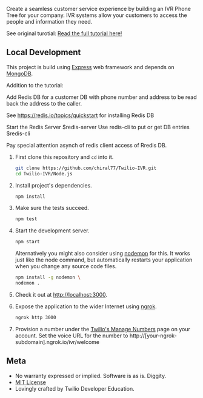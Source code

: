 ﻿
Create a seamless customer service experience by building an IVR Phone Tree for your company. IVR systems allow your customers to access the people and information they need.

See original turotial:
[Read the full tutorial here!](https://www.twilio.com/docs/tutorials/walkthrough/ivr-phone-tree/node/express)

## Local Development

This project is build using [Express](http://expressjs.com/) web framework and
depends on [MongoDB](https://www.mongodb.com).

Addition to the tutorial:

Add Redis DB for a customer DB with phone number and address to be read back the address to the caller.

See https://redis.io/topics/quickstart for installing Redis DB

Start the Redis Server $redis-server Use redis-cli to put or get DB entries $redis-cli

Pay special attention asynch of redis client access of Rredis DB. 

1. First clone this repository and `cd` into it.

   ```bash
   git clone https://github.com/chiral77/Twilio-IVR.git
   cd Twilio-IVR/Node.js
   ```
1. Install project's dependencies.

   ```bash
   npm install
   ```

1. Make sure the tests succeed.

   ```bash
   npm test
   ```

1. Start the development server.

   ```bash
   npm start
   ```

   Alternatively you might also consider using [nodemon](https://github.com/remy/nodemon) for this. It works just like
   the node command, but automatically restarts your application when you change any source code files.

   ```bash
   npm install -g nodemon \
   nodemon .
   ```

1. Check it out at [http://localhost:3000](http://localhost:3000).

1. Expose the application to the wider Internet using [ngrok](https://ngrok.com/).

   ```bash
   ngrok http 3000
   ```

1. Provision a number under the [Twilio's Manage Numbers](https://www.twilio.com/console/phone-numbers/incoming)
   page on your account. Set the voice URL for the number to http://[your-ngrok-subdomain].ngrok.io/ivr/welcome

## Meta

* No warranty expressed or implied. Software is as is. Diggity.
* [MIT License](http://www.opensource.org/licenses/mit-license.html)
* Lovingly crafted by Twilio Developer Education.
